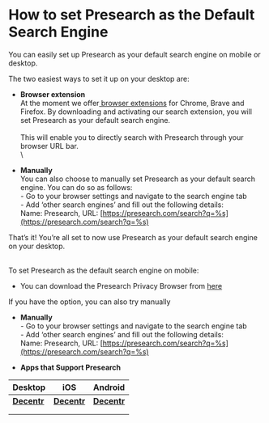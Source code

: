 # How to set Presearch as the Default Search Engine

You can easily set up Presearch as your default search engine on mobile or desktop.&#x20;

The two easiest ways to set it up on your desktop are:

* **Browser extension**\
  At the moment we offer[ browser extensions](https://account.presearch.com/extensions) for Chrome, Brave and Firefox. By downloading and activating our search extension, you will set Presearch as your default search engine.\
  \
  This will enable you to directly search with Presearch through your browser URL bar.\
  \

* **Manually**\
  You can also choose to manually set Presearch as your default search engine. You can do so as follows:\
  \- Go to your browser settings and navigate to the search engine tab\
  \- Add ‘other search engines’ and fill out the following details:\
  Name: Presearch, URL: [https://presearch.com/search?q=%s](https://presearch.com/search?q=%s)

That’s it! You’re all set to now use Presearch as your default search engine on your desktop.

\
To set Presearch as the default search engine on mobile:

* You can download the Presearch Privacy Browser from [here](https://account.presearch.com/apps)

If you have the option, you can also try manually&#x20;

* **Manually**\
  \- Go to your browser settings and navigate to the search engine tab\
  \- Add ‘other search engines’ and fill out the following details:\
  Name: Presearch, URL: [https://presearch.com/search?q=%s](https://presearch.com/search?q=%s)



* **Apps that Support Presearch**

| Desktop                             | iOS                                                                       | Android                                                                          |
| ----------------------------------- | ------------------------------------------------------------------------- | -------------------------------------------------------------------------------- |
| [**Decentr**](https://decentr.net/) | [**Decentr**](https://apps.apple.com/us/app/decentr-browser/id1609950309) | [**Decentr**](https://play.google.com/store/apps/details?id=net.decentr.browser) |
|                                     |                                                                           |                                                                                  |
|                                     |                                                                           |                                                                                  |
